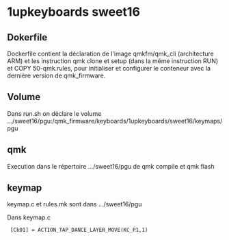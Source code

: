 # 1upkeyboards sweet16

## Dokerfile
Dockerfile contient la déclaration de l'image qmkfm/qmk_cli (architecture ARM) et les instruction qmk clone et setup (dans la même instruction RUN) et COPY 50-qmk.rules, pour initialiser et configurer le conteneur avec la dernière version de qmk_firmware.


## Volume
Dans run.sh on déclare le volume .../sweet16/pgu:/qmk_firmware/keyboards/1upkeyboards/sweet16/keymaps/pgu 


## qmk
Execution dans le répertoire .../sweet16/pgu de qmk compile et qmk flash 

## keymap
keymap.c et rules.mk sont dans .../sweet16/pgu

Dans keymap.c 
```
 [Ck01] = ACTION_TAP_DANCE_LAYER_MOVE(KC_P1,1)
```